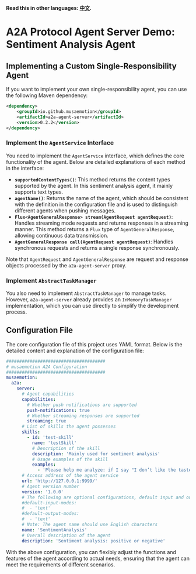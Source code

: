 **Read this in other languages: [中文](README.zh-CN.md).**

# A2A Protocol Agent Server Demo: Sentiment Analysis Agent

## Implementing a Custom Single-Responsibility Agent
If you want to implement your own single-responsibility agent, you can use the following Maven dependency:
```xml
<dependency>
    <groupId>io.github.musaemotion</groupId>
    <artifactId>a2a-agent-server</artifactId>
    <version>0.2.2</version>
</dependency>
```

### Implement the `AgentService` Interface
You need to implement the `AgentService` interface, which defines the core functionality of the agent. Below are detailed explanations of each method in the interface:
- **`supportedContentTypes()`**: This method returns the content types supported by the agent. In this sentiment analysis agent, it mainly supports text types.
- **`agentName()`**: Returns the name of the agent, which should be consistent with the definition in the configuration file and is used to distinguish different agents when pushing messages.
- **`Flux<AgentGeneralResponse> stream(AgentRequest agentRequest)`**: Handles streaming mode requests and returns responses in a streaming manner. This method returns a `Flux` type of `AgentGeneralResponse`, allowing continuous data transmission.
- **`AgentGeneralResponse call(AgentRequest agentRequest)`**: Handles synchronous requests and returns a single response synchronously.

Note that `AgentRequest` and `AgentGeneralResponse` are request and response objects processed by the `a2a-agent-server` proxy.

### Implement `AbstractTaskManager`
You also need to implement `AbstractTaskManager` to manage tasks. However, `a2a-agent-server` already provides an `InMemoryTaskManager` implementation, which you can use directly to simplify the development process.

## Configuration File
The core configuration file of this project uses YAML format. Below is the detailed content and explanation of the configuration file:
```yaml
######################################
# musaemotion A2A Configuration
######################################
musaemotion:
  a2a:
    server:
      # Agent capabilities
      capabilities:
        # Whether push notifications are supported
        push-notifications: true
        # Whether streaming responses are supported
        streaming: true
      # List of skills the agent possesses
      skills:
        - id: 'test-skill'
          name: 'testSkill'
          # Description of the skill
          description: 'Mainly used for sentiment analysis'
          # Usage examples of the skill
          examples:
            - 'Please help me analyze: if I say "I don’t like the taste," does it mean I like it or not?'
      # Access address of the agent service
      url: 'http://127.0.0.1:9999/'
      # Agent version number
      version: '1.0.0'
      # The following are optional configurations, default input and output modes
      #default-input-modes:
      #  - 'text'
      #default-output-modes:
      #  - 'text'
      # Note: The agent name should use English characters
      name: 'SentimentAnalysis'
      # Overall description of the agent
      description: 'Sentiment analysis: positive or negative'
```

With the above configuration, you can flexibly adjust the functions and features of the agent according to actual needs, ensuring that the agent can meet the requirements of different scenarios.